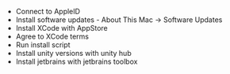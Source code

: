 - Connect to AppleID
- Install software updates - About This Mac  -> Software Updates
- Install XCode with AppStore
- Agree to XCode terms
- Run install script
- Install unity versions with unity hub
- Install jetbrains with jetbrains toolbox